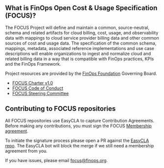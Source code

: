 ## What is FinOps Open Cost & Usage Specification (FOCUS)?

The FOCUS Project will define and maintain a common, source-neutral, schema and related artifacts for cloud billing, cost, usage, and observability data with mappings to cloud service provider billing data and other common sources of cost and usage data. The specification of the common schema, mappings, metadata, associated reference implementations and use case descriptions will enable organizations to ingest and normalize cloud and related billing data in a way that is compatible with FinOps practices, KPIs and the FinOps Framework.

Project resources are provided by the [FinOps Foundation](https://www.finops.org) Governing Board.

* [FOCUS Charter v1.0](FOCUS_-_Membership_Agreement_Package_for_use.pdf)
* [FOCUS Code of Conduct](code_of_conduct.md)
* [FOCUS Steering Committee](steering_committee.md)

## Contributing to FOCUS repositories

All FOCUS repositories use EasyCLA to capture Contribution Agreements. Before making any contributions, you must sign the FOCUS [Membership agreement](FOCUS_-_Membership_Agreement_Package_for_use.pdf).

To initiate the signature process please open a PR against the [EasyCLA repo](https://github.com/FinOps-Open-Cost-and-Usage-Spec/EasyCLA). The EasyCLA bot will block the merge if we still need a membership agreement from you.

If you have issues, please email [focus@finops.org](mailto:focus@finops.org).

